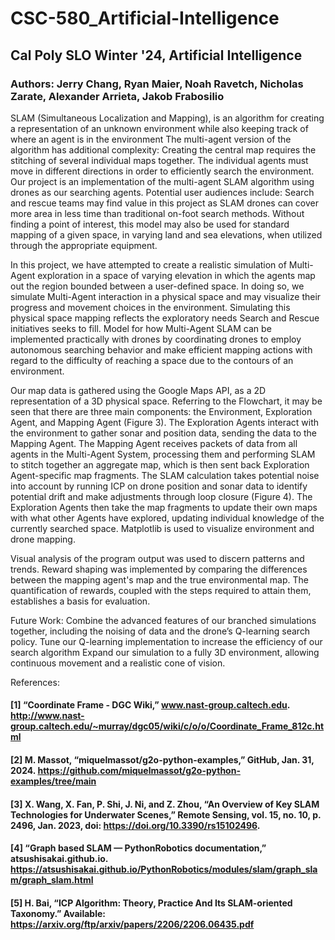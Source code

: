 # CSC-580_Artificial-Intelligence
## Cal Poly SLO Winter '24, Artificial Intelligence
### Authors: Jerry Chang, Ryan Maier, Noah Ravetch, Nicholas Zarate, Alexander Arrieta, Jakob Frabosilio

SLAM (Simultaneous Localization and Mapping), is an algorithm for creating a representation of an unknown environment while also keeping track of where an agent is in the environment
The multi-agent version of the algorithm has additional complexity:
Creating the central map requires the stitching of several individual maps together.
The individual agents must move in different directions in order to efficiently search the environment.
Our project is an implementation of the multi-agent SLAM algorithm using drones as our searching agents.
Potential user audiences include: Search and rescue teams may find value in this project as SLAM drones can cover more area in less time than traditional on-foot search methods. Without finding a point of interest, this model may also be used for standard mapping of a given space, in varying land and sea elevations, when utilized through the appropriate equipment.

In this project, we have attempted to create a realistic simulation of Multi-Agent exploration in a space of varying elevation in which the agents  map out the region bounded between a user-defined space. In doing so, we simulate Multi-Agent interaction in a physical space and may visualize their progress and movement choices in the environment.
Simulating this physical space mapping reflects the exploratory needs Search and Rescue initiatives seeks to fill.
Model for how Multi-Agent SLAM can be implemented practically with drones by coordinating drones to employ autonomous searching behavior and make efficient mapping actions with regard to the difficulty of reaching a space due to the contours of an environment.

Our map data is gathered using the Google Maps API, as a 2D representation of a 3D physical space.
Referring to the Flowchart, it may be seen that there are three main components: the Environment, Exploration Agent, and Mapping Agent (Figure 3).
The Exploration Agents interact with the environment to gather sonar and position data, sending the data to the Mapping Agent.
The Mapping Agent receives packets of data from all agents in the Multi-Agent System, processing them and performing SLAM to stitch together an aggregate map, which is then sent back Exploration Agent-specific map fragments.
The SLAM calculation takes potential noise into account by running ICP on drone position and sonar data to identify potential drift and make adjustments through loop closure (Figure 4).
The Exploration Agents then take the map fragments to update their own maps with what other Agents have explored, updating individual knowledge of the currently searched space. 
Matplotlib is used to visualize environment and drone mapping.

Visual analysis of the program output was used to discern patterns and trends.
Reward shaping was implemented by comparing the differences between the mapping agent's map and the true environmental map. 
The quantification of rewards, coupled with the steps required to attain them, establishes a basis for evaluation.

Future Work:
Combine the advanced features of our branched simulations together, including the noising of data and the drone’s Q-learning search policy.
Tune our Q-learning implementation to increase the efficiency of our search algorithm
Expand our simulation to a fully 3D environment, allowing continuous movement and a realistic cone of vision.

References:
#### [1] “Coordinate Frame - DGC Wiki,” www.nast-group.caltech.edu. http://www.nast-group.caltech.edu/~murray/dgc05/wiki/c/o/o/Coordinate_Frame_812c.html 
#### [2] M. Massot, “miquelmassot/g2o-python-examples,” GitHub, Jan. 31, 2024. https://github.com/miquelmassot/g2o-python-examples/tree/main 
#### [3] X. Wang, X. Fan, P. Shi, J. Ni, and Z. Zhou, “An Overview of Key SLAM Technologies for Underwater Scenes,” Remote Sensing, vol. 15, no. 10, p. 2496, Jan. 2023, doi: https://doi.org/10.3390/rs15102496.
#### ‌[4] “Graph based SLAM — PythonRobotics documentation,” atsushisakai.github.io. https://atsushisakai.github.io/PythonRobotics/modules/slam/graph_slam/graph_slam.html 
#### ‌[5] H. Bai, “ICP Algorithm: Theory, Practice And Its SLAM-oriented Taxonomy.” Available: https://arxiv.org/ftp/arxiv/papers/2206/2206.06435.pdf


